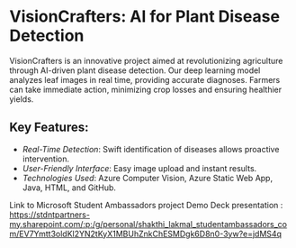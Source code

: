 
# VisionCrafters: AI for Plant Disease Detection

VisionCrafters is an innovative project aimed at revolutionizing agriculture through AI-driven plant disease detection. Our deep learning model analyzes leaf images in real time, providing accurate diagnoses. Farmers can take immediate action, minimizing crop losses and ensuring healthier yields.

## Key Features:
- *Real-Time Detection*: Swift identification of diseases allows proactive intervention.
- *User-Friendly Interface*: Easy image upload and instant results.
- *Technologies Used*: Azure Computer Vision, Azure Static Web App, Java, HTML, and GitHub.

Link to Microsoft Student Ambassadors project Demo Deck presentation : 
https://stdntpartners-my.sharepoint.com/:p:/g/personal/shakthi_lakmal_studentambassadors_com/EV7Ymtt3oldKl2YN2tKyX1MBUhZnkChESMDgk6D8n0-3yw?e=jdMS4q

